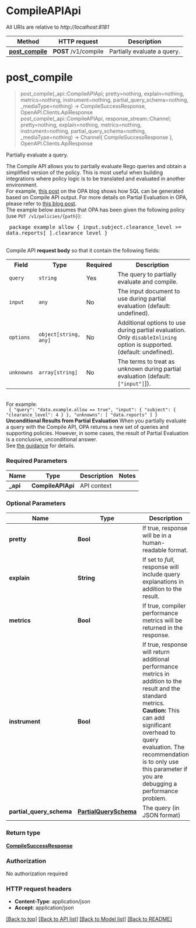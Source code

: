 # CompileAPIApi

All URIs are relative to *http://localhost:8181*

Method | HTTP request | Description
------------- | ------------- | -------------
[**post_compile**](CompileAPIApi.md#post_compile) | **POST** /v1/compile | Partially evaluate a query.


# **post_compile**
> post_compile(_api::CompileAPIApi; pretty=nothing, explain=nothing, metrics=nothing, instrument=nothing, partial_query_schema=nothing, _mediaType=nothing) -> CompileSuccessResponse, OpenAPI.Clients.ApiResponse <br/>
> post_compile(_api::CompileAPIApi, response_stream::Channel; pretty=nothing, explain=nothing, metrics=nothing, instrument=nothing, partial_query_schema=nothing, _mediaType=nothing) -> Channel{ CompileSuccessResponse }, OpenAPI.Clients.ApiResponse

Partially evaluate a query.

The Compile API allows you to partially evaluate Rego queries and obtain a simplified version of the policy. This is most useful when building integrations where policy logic is to be translated and evaluated in another environment. <br/> For example, [this post](https://blog.openpolicyagent.org/write-policy-in-opa-enforce-policy-in-sql-d9d24db93bf4) on the OPA blog shows how SQL can be generated based on Compile API output. For more details on Partial Evaluation in OPA, please refer to [this blog post](https://blog.openpolicyagent.org/partial-evaluation-162750eaf422). <br/> The example below assumes that OPA has been given the following policy (use `PUT /v1/policies/{path}`): <br/> <pre> package example allow {   input.subject.clearance_level >= data.reports[_].clearance_level } </pre> <br/> Compile API **request body** so that it contain the following fields: <br/> <table> <tr><th>Field</th><th>Type</th><th>Required</th><th>Description</th></tr> <tr><td><code>query</code></td><td><code>string</code></td><td>Yes</td><td>The query to partially evaluate and compile.</td></tr> <tr><td><code>input</code></td><td><code>any</code></td><td>No</td><td>The input document to use during partial evaluation (default: undefined).</td></tr> <tr><td><code>options</code></td><td><code>object[string, any]</code></td><td>No</td><td>Additional options to use during partial evaluation. Only <code>disableInlining</code> option is supported. (default: undefined).</td></tr> <tr><td><code>unknowns</code></td><td><code>array[string]</code></td><td>No</td><td>The terms to treat as unknown during partial evaluation (default: <code>[\"input\"]</code>]).</td></tr> </table> <br/> For example: <br/> <code> {   \"query\": \"data.example.allow == true\",   \"input\": {     \"subject\": {       \"clearance_level\": 4     }   },   \"unknowns\": [     \"data.reports\"     ] } </code> <br/> <b>Unconditional Results from Partial Evaluation</b> When you partially evaluate a query with the Compile API, OPA returns a new set of queries and supporting policies. However, in some cases, the result of Partial Evaluation is a conclusive, unconditional answer. <br/> See [the guidance](https://www.openpolicyagent.org/docs/latest/rest-api/#unconditional-results-from-partial-evaluation) for details.

### Required Parameters

Name | Type | Description  | Notes
------------- | ------------- | ------------- | -------------
 **_api** | **CompileAPIApi** | API context | 

### Optional Parameters

Name | Type | Description  | Notes
------------- | ------------- | ------------- | -------------
 **pretty** | **Bool**| If true, response will be in a human-readable format. | [default to nothing]
 **explain** | **String**| If set to *full*, response will include query explanations in addition to the result. | [default to nothing]
 **metrics** | **Bool**| If true, compiler performance metrics will be returned in the response. | [default to nothing]
 **instrument** | **Bool**| If true, response will return additional performance metrics in addition to the result and the standard metrics.  **Caution:** This can add significant overhead to query evaluation. The recommendation is to only use this parameter if you are debugging a performance problem. | [default to nothing]
 **partial_query_schema** | [**PartialQuerySchema**](PartialQuerySchema.md)| The query (in JSON format) | 

### Return type

[**CompileSuccessResponse**](CompileSuccessResponse.md)

### Authorization

No authorization required

### HTTP request headers

 - **Content-Type**: application/json
 - **Accept**: application/json

[[Back to top]](#) [[Back to API list]](../README.md#api-endpoints) [[Back to Model list]](../README.md#models) [[Back to README]](../README.md)

